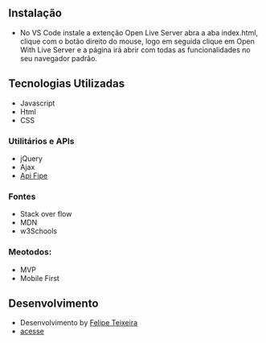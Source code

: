 
## Instalação

- No VS Code instale a extenção Open Live Server abra a aba index.html, clique com o botão direito do mouse, logo em seguida clique em Open With Live Server e a página irá abrir com todas as funcionalidades no seu navegador padrão.

## Tecnologias Utilizadas

- Javascript
- Html
- CSS

### Utilitários e APIs

- jQuery
- Ajax
- [Api Fipe](https://deividfortuna.github.io/fipe/)

### Fontes

- Stack over flow
- MDN
- w3Schools

### Meotodos:

- MVP
- Mobile First

## Desenvolvimento
- Desenvolvimento by [Felipe Teixeira](https://www.instagram.com/lipecode/)
- [acesse](https://feppeli.github.io/teste-doutor-multas/)

